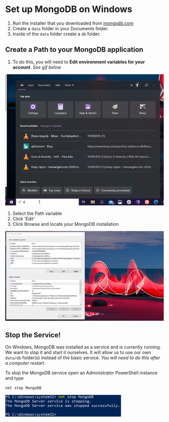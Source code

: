 # Set up MongoDB on Windows

1. Run the installer that you downloaded from [mongodb.com](https://mongodb.com)
1. Create a `data` folder in your Documents folder.
1. Inside of the `data` folder create a `db` folder.

## Create a Path to your MongoDB application

1. To do this, you will need to **Edit environment variables for your account**. _See gif below_

<img src='../__lecture/assets/mongo-setup-pc-1.gif' />

1. Select the Path variable
1. Click 'Edit'
1. Click Browse and locate your MongoDB installation

<img src='../__lecture/assets/mongo-setup-pc-2.gif' />

## Stop the Service!

On Windows, MongoDB was installed as a service and is currently running. We want to stop it and start it ourselves. It will allow us to use our own `data/db` folder(s) instead of the basic service. _You will need to do this after a computer restart._

To stop the MongoDB service open an Administrator PowerShell instance and type

```bash
net stop MongoDB
```

<img src='../__lecture/assets/mongo-setup-pc-3.png' />
